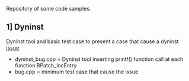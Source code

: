 Repository of some code samples.

## 1] Dyninst
Dyninst tool and basic test case to present a case that cause a dyninst [issue](https://github.com/dyninst/dyninst/issues/501)
 - dyninst_bug.cpp = Dyninst tool inserting printf() function call at each function BPatch_locEntry
 - bug.cpp = minimum test case that cause the issue
